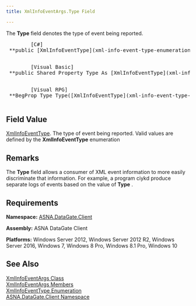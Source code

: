 ```yaml
---
title: XmlInfoEventArgs.Type Field

---
```


The **Type** field denotes the type of event being reported.
<pre class="prettyprint">        <span class="lang">[C#]</span>
 **public [XmlInfoEventType](xml-info-event-type-enumeration.html) Type** 
      </pre>
<pre class="prettyprint">        <span class="lang">[Visual Basic] </span>
 **public Shared Property Type As [XmlInfoEventType](xml-info-event-type-enumeration.html)** 
      </pre>
<pre class="prettyprint">        <span class="lang">[Visual RPG]</span>
 **BegProp Type Type([XmlInfoEventType](xml-info-event-type-enumeration.html)) Access(*Public) Shared(*Yes)** 
      </pre>

## Field Value

[XmlInfoEventType](xml-info-event-type-enumeration.html). The type of event being reported. Valid values are defined by the **XmlInfoEventType** enumeration
## Remarks

The **Type** field allows a consumer of XML event information to more easily discriminate that information. For example, a program ciykd produce separate logs of events based on the value of **Type** .
## Requirements

**Namespace:** [ASNA.DataGate.Client](datagate-client-namespace.html) 

**Assembly:** ASNA DataGate Client

**Platforms:** Windows Server 2012, Windows Server 2012 R2, Windows Server 2016, Windows 7, Windows 8 Pro, Windows 8.1 Pro, Windows 10
## See Also


[XmlInfoEventArgs Class](xml-info-event-args-class.html)
      <br />
[XmlInfoEventArgs Members](xml-info-event-args-members.html)
      <br />
[XmlInfoEventType Enumeration](xml-info-event-type-enumeration.html)
      <br />
[ASNA.DataGate.Client Namespace](datagate-client-namespace.html)

